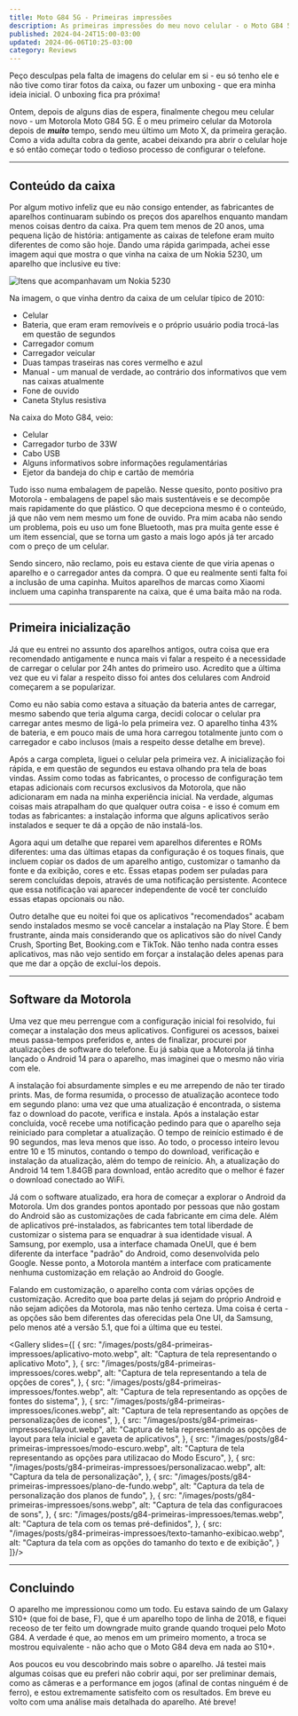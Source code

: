 ```yaml
---
title: Moto G84 5G - Primeiras impressões
description: As primeiras impressões do meu novo celular - o Moto G84 5G!
published: 2024-04-24T15:00-03:00
updated: 2024-06-06T10:25-03:00
category: Reviews
---
```


<script lang="ts">
    import Banner from "$lib/components/Banner.svelte";
    import Link from "$lib/components/Link.svelte";
    import Gallery from "$lib/components/Gallery.svelte";
    import Image from "$lib/components/Image.svelte";

</script>

<Banner icon="info">
Peço desculpas pela falta de imagens do celular em si - eu só tenho ele e não tive como tirar fotos da caixa, ou fazer um unboxing - que era minha ideia inicial. O unboxing fica pra próxima!
</Banner>

Ontem, depois de alguns dias de espera, finalmente chegou meu celular novo - um Motorola Moto G84 5G. É o meu primeiro celular da Motorola depois de **_muito_** tempo, sendo meu último um Moto X, da primeira geração. Como a vida adulta cobra da gente, acabei deixando pra abrir o celular hoje e só então começar todo o tedioso processo de configurar o telefone.

---

## Conteúdo da caixa

Por algum motivo infeliz que eu não consigo entender, as fabricantes de aparelhos continuaram subindo os preços dos aparelhos enquanto mandam menos coisas dentro da caixa. Pra quem tem menos de 20 anos, uma pequena lição de história: antigamente as caixas de telefone eram muito diferentes de como são hoje. Dando uma rápida garimpada, achei esse imagem aqui que mostra o que vinha na caixa de um Nokia 5230, um aparelho que inclusive eu tive:

<Image
    src="/images/posts/g84-primeiras-impressoes/caixa-nokia-5230.webp"
    alt="Itens que acompanhavam um Nokia 5230"
    enlargeable={false}
/>

Na imagem, o que vinha dentro da caixa de um celular típico de 2010:

-   Celular
-   Bateria, que eram eram removíveis e o próprio usuário podia trocá-las em questão de segundos
-   Carregador comum
-   Carregador veicular
-   Duas tampas traseiras nas cores vermelho e azul
-   Manual - um manual de verdade, ao contrário dos informativos que vem nas caixas atualmente
-   Fone de ouvido
-   Caneta Stylus resistiva

Na caixa do Moto G84, veio:

-   Celular
-   Carregador turbo de 33W
-   Cabo USB
-   Alguns informativos sobre informações regulamentárias
-   Ejetor da bandeja do chip e cartão de memória

Tudo isso numa embalagem de papelão. Nesse quesito, ponto positivo pra Motorola - embalagens de papel são mais sustentáveis e se decompôe mais rapidamente do que plástico. O que decepciona mesmo é o conteúdo, já que não vem nem mesmo um fone de ouvido. Pra mim acaba não sendo um problema, pois eu uso um fone Bluetooth, mas pra muita gente esse é um item essencial, que se torna um gasto a mais logo após já ter arcado com o preço de um celular.

Sendo sincero, não reclamo, pois eu estava ciente de que viria apenas o aparelho e o carregador antes da compra. O que eu realmente senti falta foi a inclusão de uma capinha. Muitos aparelhos de marcas como Xiaomi incluem uma capinha transparente na caixa, que é uma baita mão na roda.

---

## Primeira inicialização

Já que eu entrei no assunto dos aparelhos antigos, outra coisa que era recomendado antigamente e nunca mais vi falar a respeito é a necessidade de carregar o celular por 24h antes do primeiro uso. Acredito que a última vez que eu vi falar a respeito disso foi antes dos celulares com Android começarem a se popularizar.

Como eu não sabia como estava a situação da bateria antes de carregar, mesmo sabendo que teria alguma carga, decidi colocar o celular pra carregar antes mesmo de ligá-lo pela primeira vez. O aparelho tinha 43% de bateria, e em pouco mais de uma hora carregou totalmente junto com o carregador e cabo inclusos (mais a respeito desse detalhe em breve).

Após a carga completa, liguei o celular pela primeira vez. A inicialização foi rápida, e em questão de segundos eu estava olhando pra tela de boas vindas. Assim como todas as fabricantes, o processo de configuração tem etapas adicionais com recursos exclusivos da Motorola, que não adicionaram em nada na minha experiência inicial. Na verdade, algumas coisas mais atrapalham do que qualquer outra coisa - e isso é comum em todas as fabricantes: a instalação informa que alguns aplicativos serão instalados e sequer te dá a opção de não instalá-los.

Agora aqui um detalhe que reparei vem aparelhos diferentes e ROMs diferentes: uma das últimas etapas da configuração é os toques finais, que incluem copiar os dados de um aparelho antigo, customizar o tamanho da fonte e da exibição, cores e etc. Essas etapas podem ser puladas para serem concluídas depois, através de uma notificação persistente. Acontece que essa notificação vai aparecer independente de você ter concluído essas etapas opcionais ou não.

Outro detalhe que eu noitei foi que os aplicativos "recomendados" acabam sendo instalados mesmo se você cancelar a instalação na Play Store. É bem frustrante, ainda mais considerando que os aplicativos são do nível Candy Crush, Sporting Bet, Booking.com e TikTok. Não tenho nada contra esses aplicativos, mas não vejo sentido em forçar a instalação deles apenas para que me dar a opção de excluí-los depois.

---

## Software da Motorola

Uma vez que meu perrengue com a configuração inicial foi resolvido, fui começar a instalação dos meus aplicativos. Configurei os acessos, baixei meus passa-tempos preferidos e, antes de finalizar, procurei por atualizações de software do telefone. Eu já sabia que a Motorola já tinha lançado o Android 14 para o aparelho, mas imaginei que o mesmo não viria com ele.

A instalação foi absurdamente simples e eu me arrependo de não ter tirado prints. Mas, de forma resumida, o processo de atualização acontece todo em segundo plano: uma vez que uma atualização é encontrada, o sistema faz o download do pacote, verifica e instala. Após a instalação estar concluída, você recebe uma notificação pedindo para que o aparelho seja reiniciado para completar a atualização. O tempo de reinício estimado é de 90 segundos, mas leva menos que isso. Ao todo, o processo inteiro levou entre 10 e 15 minutos, contando o tempo do download, verificação e instalação da atualização, além do tempo de reinício. Ah, a atualização do Android 14 tem 1.84GB para download, então acredito que o melhor é fazer o download conectado ao WiFi.

Já com o software atualizado, era hora de começar a explorar o Android da Motorola. Um dos grandes pontos apontado por pessoas que não gostam do Android são as customizações de cada fabricante em cima dele. Além de aplicativos pré-instalados, as fabricantes tem total liberdade de customizar o sistema para se enquadrar à sua identidade visual. A Samsung, por exemplo, usa a interface chamada OneUI, que é bem diferente da interface "padrão" do Android, como desenvolvida pelo Google. Nesse ponto, a Motorola mantém a interface com praticamente nenhuma customização em relação ao Android do Google.

Falando em customização, o aparelho conta com várias opções de customização. Acredito que boa parte delas já sejam do próprio Android e não sejam adições da Motorola, mas não tenho certeza. Uma coisa é certa - as opções são bem diferentes das oferecidas pela One UI, da Samsung, pelo menos até a versão 5.1, que foi a última que eu testei.

<Gallery slides={[
{
src: "/images/posts/g84-primeiras-impressoes/aplicativo-moto.webp",
alt: "Captura de tela representando o aplicativo Moto",
},
{
src: "/images/posts/g84-primeiras-impressoes/cores.webp",
alt: "Captura de tela representando a tela de opções de cores",
},
{
src: "/images/posts/g84-primeiras-impressoes/fontes.webp",
alt: "Captura de tela representando as opções de fontes do sistema",
},
{
src: "/images/posts/g84-primeiras-impressoes/icones.webp",
alt: "Captura de tela representando as opções de personalizações de icones",
},
{
src: "/images/posts/g84-primeiras-impressoes/layout.webp",
alt: "Captura de tela representando as opções de layout para tela inicial e gaveta de aplicativos",
},
{
src: "/images/posts/g84-primeiras-impressoes/modo-escuro.webp",
alt: "Captura de tela representando as opções para utilizacao do Modo Escuro",
},
{
src: "/images/posts/g84-primeiras-impressoes/personalizacao.webp",
alt: "Captura da tela de personalização",
},
{
src: "/images/posts/g84-primeiras-impressoes/plano-de-fundo.webp",
alt: "Captura da tela de personalização dos planos de fundo",
},
{
src: "/images/posts/g84-primeiras-impressoes/sons.webp",
alt: "Captura de tela das configuracoes de sons",
},
{
src: "/images/posts/g84-primeiras-impressoes/temas.webp",
alt: "Captura de tela com os temas pré-definidos",
},
{
src: "/images/posts/g84-primeiras-impressoes/texto-tamanho-exibicao.webp",
alt: "Captura da tela com as opções do tamanho do texto e de exibição",
}
]}/>

---

## Concluindo

O aparelho me impressionou como um todo. Eu estava saindo de um Galaxy S10+ (que foi de base, F), que é um aparelho topo de linha de 2018, e fiquei receoso de ter feito um downgrade muito grande quando troquei pelo Moto G84. A verdade é que, ao menos em um primeiro momento, a troca se mostrou equivalente - não acho que o Moto G84 deva em nada ao S10+.

Aos poucos eu vou descobrindo mais sobre o aparelho. Já testei mais algumas coisas que eu preferi não cobrir aqui, por ser preliminar demais, como as câmeras e a performance em jogos (afinal de contas ninguém é de ferro), e estou extremamente satisfeito com os resultados. Em breve eu volto com uma análise mais detalhada do aparelho. Até breve!
